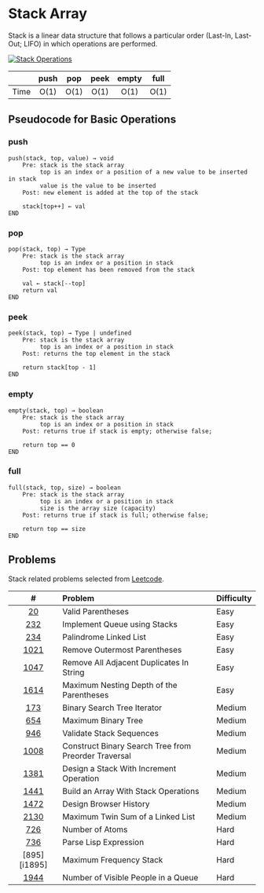 # Stack Array

Stack is a linear data structure that follows a particular order (Last-In, Last-Out; LIFO) in which operations are performed.

<a href="https://www.programiz.com/dsa/stack"><img src="https://cdn.programiz.com/sites/tutorial2program/files/stack.png" title="programiz.com" alt="Stack Operations" /></a>

|      | push | pop  | peek | empty | full |
| :--: | :--: | :--: | :--: | :---: | :--: |
| Time | O(1) | O(1) | O(1) | O(1)  | O(1) |

## Pseudocode for Basic Operations

### push

```text
push(stack, top, value) → void
    Pre: stack is the stack array
         top is an index or a position of a new value to be inserted in stack
         value is the value to be inserted
    Post: new element is added at the top of the stack

    stack[top++] ← val
END
```

### pop

```text
pop(stack, top) → Type
    Pre: stack is the stack array
         top is an index or a position in stack
    Post: top element has been removed from the stack

    val ← stack[--top]
    return val
END
```

### peek

```text
peek(stack, top) → Type | undefined
    Pre: stack is the stack array
         top is an index or a position in stack
    Post: returns the top element in the stack

    return stack[top - 1]
END
```

### empty

```text
empty(stack, top) → boolean
    Pre: stack is the stack array
         top is an index or a position in stack
    Post: returns true if stack is empty; otherwise false;

    return top == 0
END
```

### full

```text
full(stack, top, size) → boolean
    Pre: stack is the stack array
         top is an index or a position in stack
         size is the array size (capacity)
    Post: returns true if stack is full; otherwise false;

    return top == size
END
```

## Problems

Stack related problems selected from [Leetcode](https://leetcode.com/tag/stack/).

|       #       | Problem                                              | Difficulty |
| :-----------: | :--------------------------------------------------- | :--------- |
|   [20][i20]   | Valid Parentheses                                    | Easy       |
|  [232][i232]  | Implement Queue using Stacks                         | Easy       |
|  [234][i234]  | Palindrome Linked List                               | Easy       |
| [1021][i1021] | Remove Outermost Parentheses                         | Easy       |
| [1047][i1047] | Remove All Adjacent Duplicates In String             | Easy       |
| [1614][i1614] | Maximum Nesting Depth of the Parentheses             | Easy       |
|  [173][i173]  | Binary Search Tree Iterator                          | Medium     |
|  [654][i654]  | Maximum Binary Tree                                  | Medium     |
|  [946][i946]  | Validate Stack Sequences                             | Medium     |
| [1008][i1008] | Construct Binary Search Tree from Preorder Traversal | Medium     |
| [1381][i1381] | Design a Stack With Increment Operation              | Medium     |
| [1441][i1441] | Build an Array With Stack Operations                 | Medium     |
| [1472][i1472] | Design Browser History                               | Medium     |
| [2130][i2130] | Maximum Twin Sum of a Linked List                    | Medium     |
|  [726][i726]  | Number of Atoms                                      | Hard       |
|  [736][i736]  | Parse Lisp Expression                                | Hard       |
| [895][i1895]  | Maximum Frequency Stack                              | Hard       |
| [1944][i1944] | Number of Visible People in a Queue                  | Hard       |

[i20]: https://leetcode.com/problems/valid-parentheses/
[i232]: https://leetcode.com/problems/implement-queue-using-stacks/
[i234]: https://leetcode.com/problems/palindrome-linked-list/
[i1021]: https://leetcode.com/problems/remove-outermost-parentheses/
[i1047]: https://leetcode.com/problems/remove-all-adjacent-duplicates-in-string/
[i1614]: https://leetcode.com/problems/maximum-nesting-depth-of-the-parentheses/
[i173]: https://leetcode.com/problems/binary-search-tree-iterator/
[i654]: https://leetcode.com/problems/maximum-binary-tree/
[i946]: https://leetcode.com/problems/validate-stack-sequences/
[i1008]: https://leetcode.com/problems/construct-binary-search-tree-from-preorder-traversal/
[i1381]: https://leetcode.com/problems/design-a-stack-with-increment-operation/
[i1441]: https://leetcode.com/problems/build-an-array-with-stack-operations/
[i1472]: https://leetcode.com/problems/design-browser-history/
[i2130]: https://leetcode.com/problems/maximum-twin-sum-of-a-linked-list/
[i726]: https://leetcode.com/problems/number-of-atoms/
[i736]: https://leetcode.com/problems/parse-lisp-expression/
[i895]: https://leetcode.com/problems/maximum-frequency-stack/
[i1944]: https://leetcode.com/problems/number-of-visible-people-in-a-queue/
